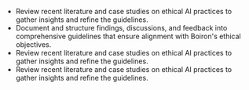 - Review recent literature and case studies on ethical AI practices to gather insights and refine the guidelines.
- Document and structure findings, discussions, and feedback into comprehensive guidelines that ensure alignment with Boiron's ethical objectives.
- Review recent literature and case studies on ethical AI practices to gather insights and refine the guidelines.
- Review recent literature and case studies on ethical AI practices to gather insights and refine the guidelines.